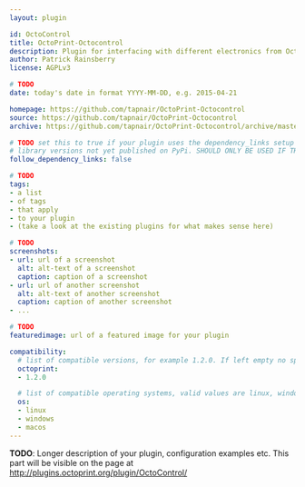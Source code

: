 ```yaml
---
layout: plugin

id: OctoControl
title: OctoPrint-Octocontrol
description: Plugin for interfacing with different electronics from Octoprint
author: Patrick Rainsberry
license: AGPLv3

# TODO
date: today's date in format YYYY-MM-DD, e.g. 2015-04-21

homepage: https://github.com/tapnair/OctoPrint-Octocontrol
source: https://github.com/tapnair/OctoPrint-Octocontrol
archive: https://github.com/tapnair/OctoPrint-Octocontrol/archive/master.zip

# TODO set this to true if your plugin uses the dependency_links setup parameter to include
# library versions not yet published on PyPi. SHOULD ONLY BE USED IF THERE IS NO OTHER OPTION!
follow_dependency_links: false

# TODO
tags:
- a list
- of tags
- that apply
- to your plugin
- (take a look at the existing plugins for what makes sense here)

# TODO
screenshots:
- url: url of a screenshot
  alt: alt-text of a screenshot
  caption: caption of a screenshot
- url: url of another screenshot
  alt: alt-text of another screenshot
  caption: caption of another screenshot
- ...

# TODO
featuredimage: url of a featured image for your plugin

compatibility:
  # list of compatible versions, for example 1.2.0. If left empty no specific version requirement will be assumed
  octoprint:
  - 1.2.0

  # list of compatible operating systems, valid values are linux, windows, macos, leaving empty defaults to all
  os:
  - linux
  - windows
  - macos
---
```


**TODO**: Longer description of your plugin, configuration examples etc. This part will be visible on the page at
http://plugins.octoprint.org/plugin/OctoControl/
